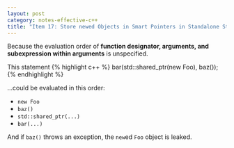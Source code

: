 ```yaml
---
layout: post
category: notes-effective-c++
title: "Item 17: Store newed Objects in Smart Pointers in Standalone Statements"
---
```


Because the evaluation order of **function designator, arguments, and subexpression within arguments** is unspecified.

This statement
{% highlight c++ %}
bar(std::shared_ptr(new Foo), baz());
{% endhighlight %}

...could be evaluated in this order:

  * `new Foo`
  * `baz()`
  * `std::shared_ptr(...)`
  * `bar(...)`

And if `baz()` throws an exception, the `new`ed `Foo` object is leaked.
